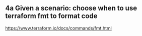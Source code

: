 ## 4a Given a scenario: choose when to use terraform fmt to format code

https://www.terraform.io/docs/commands/fmt.html